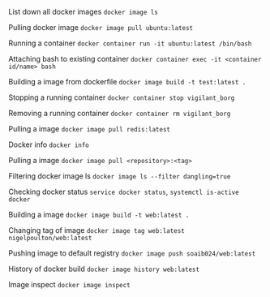 List down all docker images `docker image ls`

Pulling docker image `docker image pull ubuntu:latest`

Running a container `docker container run -it ubuntu:latest /bin/bash`

Attaching bash to existing container `docker container exec -it <container id/name> bash`

Building a image from dockerfile `docker image build -t test:latest .`

Stopping a running container `docker container stop vigilant_borg`

Removing a running container `docker container rm vigilant_borg`

Pulling a image `docker image pull redis:latest`

Docker info `docker info`

Pulling a image `docker image pull <repository>:<tag>` 

Filtering docker image ls `docker image ls --filter dangling=true`

Checking docker status `service docker status`, `systemctl is-active docker`

Building a image `docker image build -t web:latest .`

Changing tag of image `docker image tag web:latest nigelpoulton/web:latest`

Pushing image to default registry `docker image push soaib024/web:latest`

History of docker build `docker image history web:latest`

Image inspect `docker image inspect`